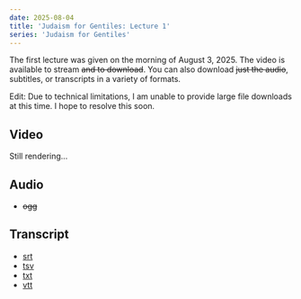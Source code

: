 ```yaml
---
date: 2025-08-04
title: 'Judaism for Gentiles: Lecture 1'
series: 'Judaism for Gentiles'
---
```


The first lecture was given on the morning of August 3, 2025. The video is available to stream ~~and to download~~. You can also download ~~just the audio~~, subtitles, or transcripts in a variety of formats.

Edit: Due to technical limitations, I am unable to provide large file downloads at this time. I hope to resolve this soon.

## Video

Still rendering...

## Audio

- ~~ogg~~

## Transcript

- [srt](judaism-for-gentiles-lecture-1.srt)
- [tsv](judaism-for-gentiles-lecture-1.tsv)
- [txt](judaism-for-gentiles-lecture-1.txt)
- [vtt](judaism-for-gentiles-lecture-1.vtt)
